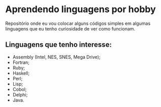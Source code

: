 # Aprendendo linguagens por hobby

Repositório onde eu vou colocar alguns códigos simples em algumas linguagens que eu tenho curiosidade de ver como funcionam. <br>

## Linguagens que tenho interesse:
* Assembly (Intel, NES, SNES, Mega Drive);
* Fortran;
* Ruby;
* Haskell;
* Perl;
* Lisp;
* Cobol;
* Delphi;
* Java.
